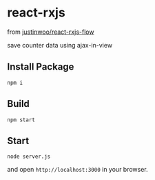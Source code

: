 # react-rxjs

from [justinwoo/react-rxjs-flow
](https://github.com/justinwoo/react-rxjs-flow)

save counter data using ajax-in-view

## Install Package

```
npm i
```


## Build

```
npm start
```

## Start

```
node server.js
```

and open `http://localhost:3000` in your browser.
